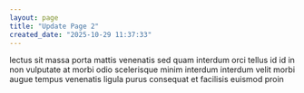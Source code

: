 ```yaml
---
layout: page
title: "Update Page 2"
created_date: "2025-10-29 11:37:33"
---
```


lectus sit massa porta mattis venenatis sed quam interdum orci tellus id id in non vulputate at morbi odio scelerisque minim interdum interdum velit morbi augue tempus venenatis ligula purus consequat et facilisis euismod proin 
